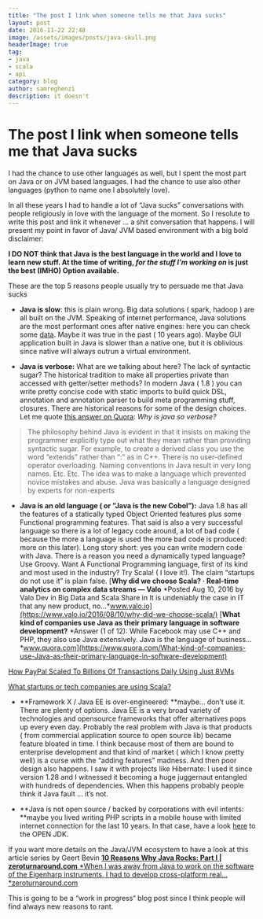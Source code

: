 ```yaml
---
title: "The post I link when someone tells me that Java sucks"
layout: post
date: 2016-11-22 22:48
image: /assets/images/posts/java-skull.png
headerImage: true
tag:
- java
- scala
- api
category: blog
author: samreghenzi
description: it doesn't
---
```

# The post I link when someone tells me that Java sucks



I had the chance to use other languages as well, but I spent the most part on Java or on JVM based languages. I had the chance to use also other languages (python to name one I absolutely love).

In all these years I had to handle a lot of “Java sucks” conversations with people religiously in love with the language of the moment. So I resolute to write this post and link it whenever … a shit conversation that happens. I will present my point in favor of Java/ JVM based environment with a big bold disclaimer:

**I DO NOT think that Java is the best language in the world and I love to learn new stuff. At the time of writing, *for the stuff I’m working on* is just the best (IMHO) Option available.**

These are the top 5 reasons people usually try to persuade me that Java sucks

* **Java is slow**: this is plain wrong. Big data solutions ( spark, hadoop ) are all built on the JVM. Speaking of internet performance, Java solutions are the most performant ones after native engines: here you can check some [data](https://www.techempower.com/benchmarks/#section=data-r12&hw=peak&test=fortune&l=nvnl). Maybe it was true in the past ( 10 years ago). Maybe GUI application built in Java is slower than a native one, but it is oblivious since native will always outrun a virtual environment.

* **Java is verbose:** What are we talking about here? The lack of syntactic sugar? The historical tradition to make all properties private than accessed with getter/setter methods? In modern Java ( 1.8 ) you can write pretty concise code with static imports to build quick DSL, annotation and annotation parser to build meta programming stuff, closures. There are historical reasons for some of the design choices. Let me quote [this answer on Quora](https://www.quora.com/Why-is-Java-so-verbose): *Why is java so verbose?*
> The philosophy behind Java is evident in that it insists on making the programmer explicitly type out what they mean rather than providing syntactic sugar. For example, to create a derived class you use the word “extends” rather than “:” as in C++. There is no user-defined operator overloading. Naming conventions in Java result in very long names. Etc. Etc. The idea was to make a language which prevented novice mistakes and abuse. Java was basically a language designed by experts for non-experts

* **Java is an old language ( or ”Java is the new Cobol”):** Java 1.8 has all the features of a statically typed Object Oriented features plus some Functional programming features. That said is also a very successful language so there is a lot of legacy code around, a lot of bad code ( because the more a language is used the more bad code is produced: more on this later). Long story short: yes you can write modern code with Java. There is a reason you need a dynamically typed language? Use Groovy. Want A Functional Programming language, first of its kind and most used in the industry? Try Scala! ( I love it!). The claim “startups do not use it” is plain false.
[**Why did we choose Scala? · Real-time analytics on complex data streams — Valo**
*Posted Aug 10, 2016 by Valo Dev in Big Data and Scala Share in It is undeniably the case in IT that any new product, no…*www.valo.io](https://www.valo.io/2016/08/10/why-did-we-choose-scala/)
[**What kind of companies use Java as their primary language in software development?**
*Answer (1 of 12): While Facebook may use C++ and PHP, they also use Java extensively. Java is the language of business…*www.quora.com](https://www.quora.com/What-kind-of-companies-use-Java-as-their-primary-language-in-software-development)

[How PayPal Scaled To Billions Of Transactions Daily Using Just 8VMs](http://highscalability.com/blog/2016/8/15/how-paypal-scaled-to-billions-of-transactions-daily-using-ju.html)

[What startups or tech companies are using Scala?](https://www.quora.com/What-startups-or-tech-companies-are-using-Scala)

* **Framework X / Java EE is over-engineered: **maybe… don’t use it. There are plenty of options. Java EE is a very broad variety of technologies and opensource frameworks that offer alternatives pops up every even day. Probably the real problem with Java is that products ( from commercial application source to open source lib) became feature bloated in time. I think because most of them are bound to enterprise development and that kind of market ( which I know pretty well) is a curse with the “adding features” madness. And then poor design also happens. I saw it with projects like Hibernate: I used it since version 1.28 and I witnessed it becoming a huge juggernaut entangled with hundreds of dependencies. When this happens probably people think it Java fault … it’s not.

* **Java is not open source / backed by corporations with evil intents: **maybe you lived writing PHP scripts in a mobile house with limited internet connection for the last 10 years. In that case, have a look [here](http://openjdk.java.net) to the OPEN JDK.

If you want more details on the Java/JVM ecosystem to have a look at this article series by Geert Bevin
[**10 Reasons Why Java Rocks: Part I | zeroturnaround.com**
*When I was away from Java to work on the software of the Eigenharp instruments, I had to develop cross-platform real…*zeroturnaround.com](http://zeroturnaround.com/rebellabs/10-reasons-why-java-now-rocks-more-than-ever-part-1-the-java-compiler/)

This is going to be a “work in progress“ blog post since I think people will find always new reasons to rant.
